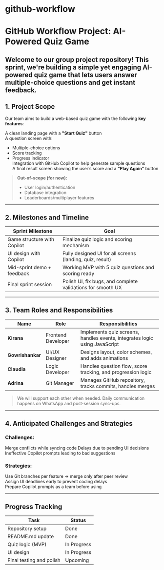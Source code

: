 # github-workflow
# GitHub Workflow Project: AI-Powered Quiz Game 

Welcome to our group project repository! This sprint, we're building a **simple yet engaging AI-powered quiz game** that lets users answer multiple-choice questions and get instant feedback.
---

## 1. Project Scope

Our team aims to build a web-based quiz game with the following **key features**:

 A clean landing page with a **"Start Quiz"** button  
 A question screen with:
  - Multiple-choice options  
  - Score tracking  
  - Progress indicator  
Integration with GitHub Copilot to help generate sample questions  
A final result screen showing the user’s score and a **"Play Again"** button

> **Out-of-scope (for now):**
> - User login/authentication  
> - Database integration  
> - Leaderboards/multiplayer features  

---

##  2. Milestones and Timeline

| Sprint Milestone                  | Goal                                                                 |
|----------------------------------|----------------------------------------------------------------------|
| Game structure with Copilot      | Finalize quiz logic and scoring mechanism                           |
| UI design with Copilot           | Fully designed UI for all screens (landing, quiz, result)           |
| Mid-sprint demo + feedback       | Working MVP with 5 quiz questions and scoring ready                 |
| Final sprint session             | Polish UI, fix bugs, and complete validations for smooth UX         |

---

##  3. Team Roles and Responsibilities

| Name          | Role               | Responsibilities                                                                 |
|---------------|--------------------|----------------------------------------------------------------------------------|
| **Kirana**    | Frontend Developer | Implements quiz screens, handles events, integrates logic using JavaScript      |
| **Gowrishankar** | UI/UX Designer     | Designs layout, color schemes, and adds animations                              |
| **Claudia**   | Logic Developer    | Handles question flow, score tracking, and progression logic                    |
| **Adrina**    | Git Manager        | Manages GitHub repository, tracks commits, handles merges                       |

> We will support each other when needed. Daily communication happens on WhatsApp and post-session sync-ups.

---

##  4. Anticipated Challenges and Strategies

### Challenges:
Merge conflicts while syncing code
Delays due to pending UI decisions
Ineffective Copilot prompts leading to bad suggestions

### Strategies:
Use Git branches per feature → merge only after peer review  
Assign UI deadlines early to prevent coding delays  
Prepare Copilot prompts as a team before using  

---

##  Progress Tracking

| Task                       | Status     |
|----------------------------|------------|
| Repository setup           | Done     |
| README.md update           | Done     |
| Quiz logic (MVP)           | In Progress |
| UI design                  | In Progress |
| Final testing and polish   | Upcoming  |
